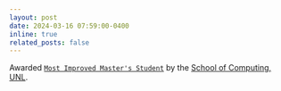```yaml
---
layout: post
date: 2024-03-16 07:59:00-0400
inline: true
related_posts: false
---
```


Awarded [`Most Improved Master's Student`](//rrgaire.com.np/assets/pdf/soc_certificate.pdf) by the [School of Computing, UNL](https://computing.unl.edu/).
